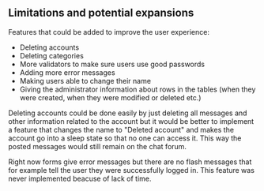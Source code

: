 ## Limitations and potential expansions
Features that could be added to improve the user experience:

* Deleting accounts
* Deleting categories
* More validators to make sure users use good passwords
* Adding more error messages
* Making users able to change their name
* Giving the administrator information about rows in the tables (when they were created, when they were modified or deleted etc.)

Deleting accounts could be done easily by just deleting all messages and other information related to the account but it would be better to implement a feature that changes the name to "Deleted account" and makes the account go into a sleep state so that no one can access it. This way the posted messages would still remain on the chat forum.

Right now forms give error messages but there are no flash messages that for example tell the user they were successfully logged in. This feature was never implemented beacuse of lack of time.